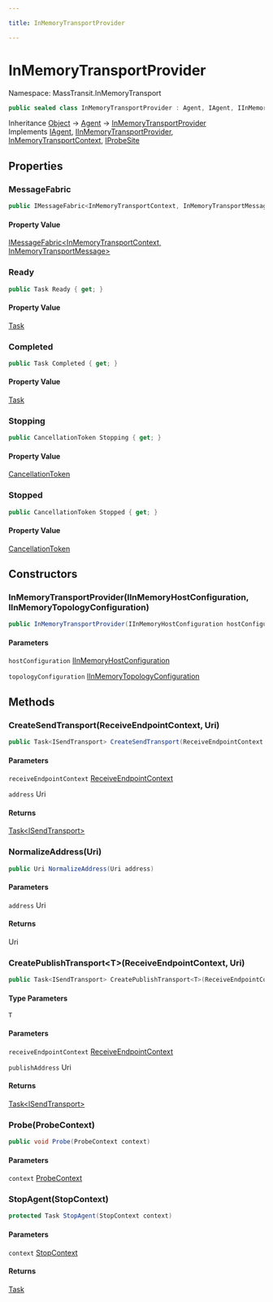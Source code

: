 ```yaml
---

title: InMemoryTransportProvider

---
```


# InMemoryTransportProvider

Namespace: MassTransit.InMemoryTransport

```csharp
public sealed class InMemoryTransportProvider : Agent, IAgent, IInMemoryTransportProvider, InMemoryTransportContext, IProbeSite
```

Inheritance [Object](https://learn.microsoft.com/en-us/dotnet/api/system.object) → [Agent](../../masstransit-abstractions/masstransit-middleware/agent) → [InMemoryTransportProvider](../masstransit-inmemorytransport/inmemorytransportprovider)<br/>
Implements [IAgent](../../masstransit-abstractions/masstransit/iagent), [IInMemoryTransportProvider](../masstransit-inmemorytransport/iinmemorytransportprovider), [InMemoryTransportContext](../masstransit-inmemorytransport/inmemorytransportcontext), [IProbeSite](../../masstransit-abstractions/masstransit/iprobesite)

## Properties

### **MessageFabric**

```csharp
public IMessageFabric<InMemoryTransportContext, InMemoryTransportMessage> MessageFabric { get; }
```

#### Property Value

[IMessageFabric\<InMemoryTransportContext, InMemoryTransportMessage\>](../masstransit-transports-fabric/imessagefabric-2)<br/>

### **Ready**

```csharp
public Task Ready { get; }
```

#### Property Value

[Task](https://learn.microsoft.com/en-us/dotnet/api/system.threading.tasks.task)<br/>

### **Completed**

```csharp
public Task Completed { get; }
```

#### Property Value

[Task](https://learn.microsoft.com/en-us/dotnet/api/system.threading.tasks.task)<br/>

### **Stopping**

```csharp
public CancellationToken Stopping { get; }
```

#### Property Value

[CancellationToken](https://learn.microsoft.com/en-us/dotnet/api/system.threading.cancellationtoken)<br/>

### **Stopped**

```csharp
public CancellationToken Stopped { get; }
```

#### Property Value

[CancellationToken](https://learn.microsoft.com/en-us/dotnet/api/system.threading.cancellationtoken)<br/>

## Constructors

### **InMemoryTransportProvider(IInMemoryHostConfiguration, IInMemoryTopologyConfiguration)**

```csharp
public InMemoryTransportProvider(IInMemoryHostConfiguration hostConfiguration, IInMemoryTopologyConfiguration topologyConfiguration)
```

#### Parameters

`hostConfiguration` [IInMemoryHostConfiguration](../masstransit-inmemorytransport-configuration/iinmemoryhostconfiguration)<br/>

`topologyConfiguration` [IInMemoryTopologyConfiguration](../masstransit-inmemorytransport-configuration/iinmemorytopologyconfiguration)<br/>

## Methods

### **CreateSendTransport(ReceiveEndpointContext, Uri)**

```csharp
public Task<ISendTransport> CreateSendTransport(ReceiveEndpointContext receiveEndpointContext, Uri address)
```

#### Parameters

`receiveEndpointContext` [ReceiveEndpointContext](../masstransit-transports/receiveendpointcontext)<br/>

`address` Uri<br/>

#### Returns

[Task\<ISendTransport\>](https://learn.microsoft.com/en-us/dotnet/api/system.threading.tasks.task-1)<br/>

### **NormalizeAddress(Uri)**

```csharp
public Uri NormalizeAddress(Uri address)
```

#### Parameters

`address` Uri<br/>

#### Returns

Uri<br/>

### **CreatePublishTransport\<T\>(ReceiveEndpointContext, Uri)**

```csharp
public Task<ISendTransport> CreatePublishTransport<T>(ReceiveEndpointContext receiveEndpointContext, Uri publishAddress)
```

#### Type Parameters

`T`<br/>

#### Parameters

`receiveEndpointContext` [ReceiveEndpointContext](../masstransit-transports/receiveendpointcontext)<br/>

`publishAddress` Uri<br/>

#### Returns

[Task\<ISendTransport\>](https://learn.microsoft.com/en-us/dotnet/api/system.threading.tasks.task-1)<br/>

### **Probe(ProbeContext)**

```csharp
public void Probe(ProbeContext context)
```

#### Parameters

`context` [ProbeContext](../../masstransit-abstractions/masstransit/probecontext)<br/>

### **StopAgent(StopContext)**

```csharp
protected Task StopAgent(StopContext context)
```

#### Parameters

`context` [StopContext](../../masstransit-abstractions/masstransit/stopcontext)<br/>

#### Returns

[Task](https://learn.microsoft.com/en-us/dotnet/api/system.threading.tasks.task)<br/>
